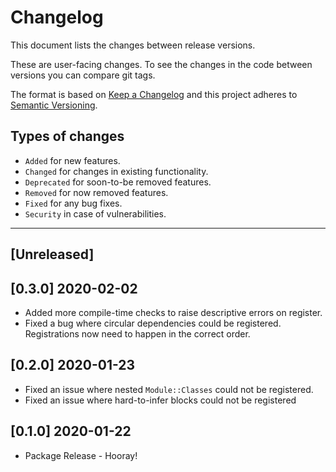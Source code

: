 # Changelog
This document lists the changes between release versions.

These are user-facing changes. To see the changes in the code between versions you can compare git tags.

The format is based on [Keep a Changelog](http://keepachangelog.com/en/1.0.0/)
and this project adheres to [Semantic Versioning](http://semver.org/spec/v2.0.0.html).

## Types of changes
  * `Added` for new features.
  * `Changed` for changes in existing functionality.
  * `Deprecated` for soon-to-be removed features.
  * `Removed` for now removed features.
  * `Fixed` for any bug fixes.
  * `Security` in case of vulnerabilities.

  -------------------------------------------------------------------
## [Unreleased]

## [0.3.0] 2020-02-02
 - Added more compile-time checks to raise descriptive errors on register. 
 - Fixed a bug where circular dependencies could be registered. Registrations now need to happen in the correct order. 

## [0.2.0] 2020-01-23
 - Fixed an issue where nested `Module::Classes` could not be registered.
 - Fixed an issue where hard-to-infer blocks could not be registered 

## [0.1.0] 2020-01-22
 - Package Release - Hooray!
